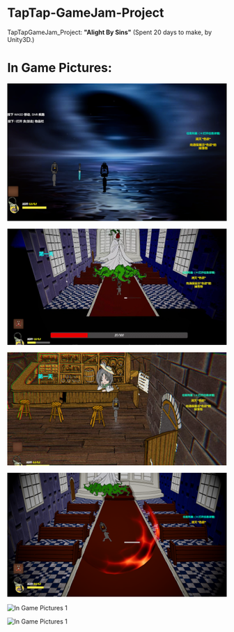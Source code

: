 # TapTap-GameJam-Project
TapTapGameJam_Project: **"Alight By Sins"**
(Spent 20 days to make, by Unity3D.)

# In Game Pictures:
![In Game Pictures 1](https://github.com/RCrobotcat/TapTap-GameJam-Project/blob/main/GameFootages/1.png)

![In Game Pictures 1](https://github.com/RCrobotcat/TapTap-GameJam-Project/blob/main/GameFootages/2.png)

![In Game Pictures 1](https://github.com/RCrobotcat/TapTap-GameJam-Project/blob/main/GameFootages/3.png)

![In Game Pictures 1](https://github.com/RCrobotcat/TapTap-GameJam-Project/blob/main/GameFootages/4.png)

![In Game Pictures 1](https://github.com/RCrobotcat/TapTap-GameJam-Project/blob/main/GameFootages/5.png)

![In Game Pictures 1](https://github.com/RCrobotcat/TapTap-GameJam-Project/blob/main/GameFootages/6.png)
